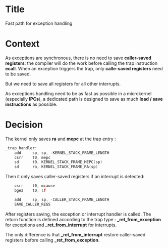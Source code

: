 # Title

Fast path for exception handling

# Context

As exceptions are synchronous, there is no need to save **caller-saved registers**: the compiler will do the work before calling the trap instruction **ecall**. When an exception triggers the trap, only **calle-saved registers** need to be saved.

But we need to save all registers for all other interrupts.

As exceptions handling need to be as fast as possible in a microkernel (especially **IPCs**), a dedicated path is designed to save as much **load / save instructions** as possible.

# Decision

The kernel only saves **ra** and **mepc** at the trap entry :

```C
_trap_handler:
    add	    sp, sp, -KERNEL_STACK_FRAME_LENGTH
    csrr    t0, mepc
    sd      t0, KERNEL_STACK_FRAME_MEPC(sp)
    sd	    ra, KERNEL_STACK_FRAME_RA(sp)
```

Then it only saves caller-saved registers if an interrupt is detected:

```C
    csrr	t0, mcause
    bgez    t0, 1f

    add	    sp, sp, -CALLER_STACK_FRAME_LENGTH
    SAVE_CALLER_REGS
```

After registers saving, the exception or interrupt handler is called. The return function is defined according to the trap type : **_ret_from_exception** for exceptions and **_ret_from_interrupt** for interrupts.

The only difference is that **_ret_from_interrupt** restore caller-saved registers before calling **_ret_from_exception**.